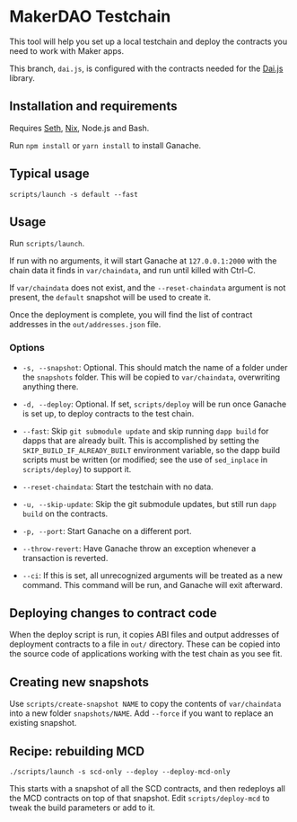 # MakerDAO Testchain

This tool will help you set up a local testchain and deploy the contracts you need to work with Maker apps.

This branch, `dai.js`, is configured with the contracts needed for the [Dai.js](https://github.com/makerdao/dai.js) library.

## Installation and requirements

Requires [Seth](https://dapp.tools/seth/), [Nix](https://github.com/NixOS/nix), Node.js and Bash.

Run `npm install` or `yarn install` to install Ganache.

## Typical usage

```
scripts/launch -s default --fast
```

## Usage

Run `scripts/launch`.

If run with no arguments, it will start Ganache at `127.0.0.1:2000` with the chain data it finds in `var/chaindata`, and run until killed with Ctrl-C.

If `var/chaindata` does not exist, and the `--reset-chaindata` argument is not present, the `default` snapshot will be used to create it.

Once the deployment is complete, you will find the list of contract addresses in the `out/addresses.json` file.

### Options

* `-s, --snapshot`: Optional. This should match the name of a folder under the `snapshots` folder. This will be copied to `var/chaindata`, overwriting anything there.

* `-d, --deploy`: Optional. If set, `scripts/deploy` will be run once Ganache is set up, to deploy contracts to the test chain.

* `--fast`: Skip `git submodule update` and skip running `dapp build` for dapps that are already built. This is accomplished by setting the `SKIP_BUILD_IF_ALREADY_BUILT` environment variable, so the dapp build scripts must be written (or modified; see the use of `sed_inplace` in `scripts/deploy`) to support it.

* `--reset-chaindata`: Start the testchain with no data.

* `-u, --skip-update`: Skip the git submodule updates, but still run `dapp build` on the contracts.

* `-p, --port`: Start Ganache on a different port.

* `--throw-revert`: Have Ganache throw an exception whenever a transaction is reverted.

* `--ci`: If this is set, all unrecognized arguments will be treated as a new command. This command will be run, and Ganache will exit afterward.

## Deploying changes to contract code

When the deploy script is run, it copies ABI files and output addresses of deployment contracts to a file in `out/` directory. These can be copied into the source code of applications working with the test chain as you see fit.

## Creating new snapshots

Use `scripts/create-snapshot NAME` to copy the contents of `var/chaindata` into a new folder `snapshots/NAME`. Add `--force` if you want to replace an existing snapshot.

## Recipe: rebuilding MCD

```
./scripts/launch -s scd-only --deploy --deploy-mcd-only
```

This starts with a snapshot of all the SCD contracts, and then redeploys all the MCD contracts on top of that snapshot. Edit `scripts/deploy-mcd` to tweak the build parameters or add to it.
